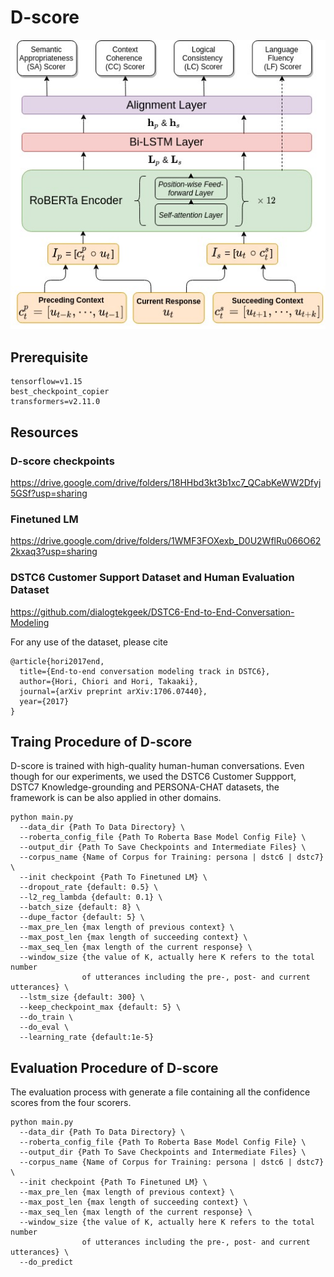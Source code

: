 # D-score
<img src='D-score-architecture.jpg'></img>

## Prerequisite 
```
tensorflow=v1.15
best_checkpoint_copier
transformers=v2.11.0
```
## Resources

### D-score checkpoints
https://drive.google.com/drive/folders/18HHbd3kt3b1xc7_QCabKeWW2Dfyj5GSf?usp=sharing

### Finetuned LM
https://drive.google.com/drive/folders/1WMF3FOXexb_D0U2WflRu066O622kxaq3?usp=sharing

### DSTC6 Customer Support Dataset and Human Evaluation Dataset
https://github.com/dialogtekgeek/DSTC6-End-to-End-Conversation-Modeling

For any use of the dataset, please cite
```
@article{hori2017end,
  title={End-to-end conversation modeling track in DSTC6},
  author={Hori, Chiori and Hori, Takaaki},
  journal={arXiv preprint arXiv:1706.07440},
  year={2017}
}
```

## Traing Procedure of D-score
D-score is trained with high-quality human-human conversations. Even though for our experiments, we used
the DSTC6 Customer Suppport, DSTC7 Knowledge-grounding and PERSONA-CHAT datasets, the framework is can be
also applied in other domains.
```
python main.py
  --data_dir {Path To Data Directory} \
  --roberta_config_file {Path To Roberta Base Model Config File} \
  --output_dir {Path To Save Checkpoints and Intermediate Files} \
  --corpus_name {Name of Corpus for Training: persona | dstc6 | dstc7} \
  --init checkpoint {Path To Finetuned LM} \
  --dropout_rate {default: 0.5} \
  --l2_reg_lambda {default: 0.1} \
  --batch_size {default: 8} \
  --dupe_factor {default: 5} \
  --max_pre_len {max length of previous context} \
  --max_post_len {max length of succeeding context} \
  --max_seq_len {max length of the current response} \
  --window_size {the value of K, actually here K refers to the total number 
                of utterances including the pre-, post- and current utterances} \
  --lstm_size {default: 300} \
  --keep_checkpoint_max {default: 5} \
  --do_train \
  --do_eval \
  --learning_rate {default:1e-5}
```
## Evaluation Procedure of D-score
The evaluation process with generate a file containing all the confidence scores from the four scorers.
```
python main.py
  --data_dir {Path To Data Directory} \
  --roberta_config_file {Path To Roberta Base Model Config File} \
  --output_dir {Path To Save Checkpoints and Intermediate Files} \
  --corpus_name {Name of Corpus for Training: persona | dstc6 | dstc7} \
  --init checkpoint {Path To Finetuned LM} \
  --max_pre_len {max length of previous context} \
  --max_post_len {max length of succeeding context} \
  --max_seq_len {max length of the current response} \
  --window_size {the value of K, actually here K refers to the total number 
                of utterances including the pre-, post- and current utterances} \
  --do_predict
```

